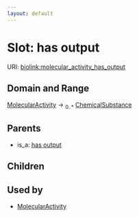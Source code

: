 ```yaml
---
layout: default
---
```



# Slot: has output




URI: [biolink:molecular_activity_has_output](https://w3id.org/biolink/vocab/molecular_activity_has_output)

## Domain and Range

[MolecularActivity](MolecularActivity.md) ->  <sub>0..*</sub> [ChemicalSubstance](ChemicalSubstance.md)

## Parents

 *  is_a: [has output](has_output.md)

## Children


## Used by

 * [MolecularActivity](MolecularActivity.md)
